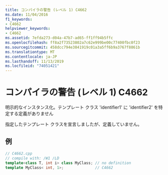 ```yaml
---
title: コンパイラの警告 (レベル 1) C4662
ms.date: 11/04/2016
f1_keywords:
- C4662
helpviewer_keywords:
- C4662
ms.assetid: 7efda273-d04a-47b7-ad65-ff1ff94b5ffc
ms.openlocfilehash: ff8a2f73523802a7c62e999be00c77400fbc0f23
ms.sourcegitcommit: 458dcc794e3841919c01a3a5ff6b9a3767f8861b
ms.translationtype: MT
ms.contentlocale: ja-JP
ms.lasthandoff: 11/13/2019
ms.locfileid: "74051421"
---
```

# <a name="compiler-warning-level-1-c4662"></a>コンパイラの警告 (レベル 1) C4662

明示的なインスタンス化。テンプレート クラス 'identifier1' に 'identifier2' を特定する定義がありません

指定したテンプレート クラスを宣言しましたが、定義していません。

## <a name="example"></a>例

```cpp
// C4662.cpp
// compile with: /W1 /LD
template<class T, int i> class MyClass; // no definition
template MyClass< int, 1>;              // C4662
```